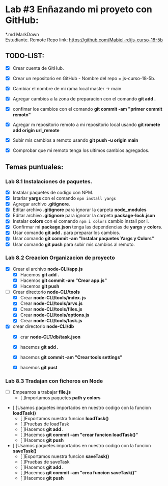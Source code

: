 # Lab #3 Enñazando mi proyeto con GitHub:
*.md MarkDown  
 Estudiante. Remote Repo  link: https://github.com/Mabiel-rd/js-curso-18-5b

 ## TODO-LIST:

* [x] Crear cuenta de GitHub.
* [x] Crear un repositorio en GitHub - Nombre del repo = js-curso-18-5b.
* [x] Cambiar el nombre de mi rama local master -> main.
* [x] Agregar cambios a la zona de preparacion con el comando **git add .**
* [x] confimar los cambios con el comando  **git commit -am "primer commit remoto"**
* [x] Agregar m repositorio remoto a mi repositorio local usando **git romete add origin url_remote**
* [x] Subir mis cambios a remoto usando **git push -u origin main**
* [x] Comprobar que mi remoto tenga los ultimos cambios agregados. 


## Temas puntuales:
### Lab 8.1 Instalaciones de paquetes.
 * [x] Instalar paquetes de codigo con NPM.
 * [x] Istarlar **yargs** con el comando ```npm install yargs```
 * [x] Agregar archivo **.gitignore**.
 * [x] Editar archivo **.gitignore** para ignorar la carpeta **node_modules**
 * [x] Editar archivo **.gitignore** para ignorar la carpeta **package-lock.json**
 * [x] Instalar **colors** con el comando ```npm i colors``` cambio install por i.
 * [x] Confirmar mi **package.json** tenga las dependencias de **yargs** y **colors**.
 * [x] Usar comando **git add .** para preparar los cambios.
 * [x] Usar comando **git commit -am "Instalar paquetes Yargs y Colors"**
 * [x] Usar comando **git push** para subir mis cambios al remoto.

 ### Lab 8.2 Creacion Organizacion de proyecto
 * [x] Crear el archivo **node-CLI/app.js**
    * [x] Hacemos **git add .**
    * [x] Hacemos  **git commit -am "Crear app.js"**
    * [x] Hacemos **git push**
* [ ] Crear directorio **node-CLI/tools**
    * [x] Crear **node-CLI/tools/index. js**
    * [x] Crear **node-CLI/tools/arvs.js**
    * [x] Crear **node-CLI/tools/files.js**
    * [x] Crear **node-CLI/tools/options.js**
    * [x] Crear **node-CLI/tools/task.js**
* [x] crear directorio **node-CLI/db** 
    * [x] crar **node-CLT/db/task.json**
    * [x] hacemos **git add .**
    * [x] hacemos **git commit -am "Crear tools settings"**
    * [x] hacemos **git pust** 


### Lab 8.3 Tradajan con ficheros en Node  
* [ ] Empeamos a trabajar **file.js**
    * [ ]Importamos paquetes **path y colors**
* [ ]Usamos paquetes importados en nuestro codigo con la funcion **loadTask()**
    * [ ]Exportamos nuestra funcion **loadTask()**
    * [ ]Pruebas de loadTask
    * [ ]Hacemos **git add .**
    * [ ]Hacemos **git commit -am "crear funcion loadTask()"**
    * [ ]Hacemos **git push**
* [ ]Usamos paquetes importados en nuestro codigo con la funcion **saveTask()**
    * [ ]Exportamos nuestra funcion **saveTask()**
    * [ ]Pruebas de saveTask
    * [ ]Hacemos **git add .** 
    * [ ]Hacemos **git commit -am "crea funcion saveTask()"**
    * [ ]Hacemos **git push**
    